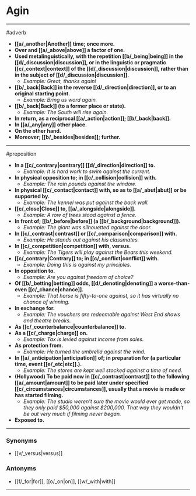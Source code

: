 # Agin
---
#adverb
- **[[a/_another|Another]] time; once more.**
- **Over and [[a/_above|above]] a factor of one.**
- **Used metalinguistically, with the repetition [[b/_being|being]] in the [[d/_discussion|discussion]], or in the linguistic or pragmatic [[c/_context|context]] of the [[d/_discussion|discussion]], rather than in the subject of [[d/_discussion|discussion]].**
	- _Example: Great, thanks again!_
- **[[b/_back|Back]] in the reverse [[d/_direction|direction]], or to an original starting point.**
	- _Example: Bring us word again._
- **[[b/_back|Back]] (to a former place or state).**
	- _Example: The South will rise again._
- **In return, as a reciprocal [[a/_action|action]]; [[b/_back|back]].**
- **In [[a/_any|any]] other place.**
- **On the other hand.**
- **Moreover; [[b/_besides|besides]]; further.**
---
#preposition
- **In a [[c/_contrary|contrary]] [[d/_direction|direction]] to.**
	- _Example: It is hard work to swim against the current._
- **In physical opposition to; in [[c/_collision|collision]] with.**
	- _Example: The rain pounds against the window._
- **In physical [[c/_contact|contact]] with, so as to [[a/_abut|abut]] or be supported by.**
	- _Example: The kennel was put against the back wall._
- **[[c/_close|Close]] to, [[a/_alongside|alongside]].**
	- _Example: A row of trees stood against a fence._
- **In front of; [[b/_before|before]] (a [[b/_background|background]]).**
	- _Example: The giant was silhouetted against the door._
- **In [[c/_contrast|contrast]] or [[c/_comparison|comparison]] with.**
	- _Example: He stands out against his classmates._
- **In [[c/_competition|competition]] with, versus.**
	- _Example: The Tigers will play against the Bears this weekend._
- **[[c/_contrary|Contrary]] to; in [[c/_conflict|conflict]] with.**
	- _Example: Doing this is against my principles._
- **In opposition to.**
	- _Example: Are you against freedom of choice?_
- **Of [[b/_betting|betting]] odds, [[d/_denoting|denoting]] a worse-than-even [[c/_chance|chance]].**
	- _Example: That horse is fifty-to-one against, so it has virtually no chance of winning._
- **In exchange for.**
	- _Example: The vouchers are redeemable against West End shows and theatre breaks._
- **As [[c/_counterbalance|counterbalance]] to.**
- **As a [[c/_charge|charge]] on.**
	- _Example: Tax is levied against income from sales._
- **As protection from.**
	- _Example: He turned the umbrella against the wind._
- **In [[a/_anticipation|anticipation]] of; in preparation for (a particular time, event [[e/_etc|etc]].).**
	- _Example: The stores are kept well stocked against a time of need._
- **(Hollywood) To be paid now in [[c/_contrast|contrast]] to the following [[a/_amount|amount]] to be paid later under specified [[c/_circumstances|circumstances]], usually that a movie is made or has started filming.**
	- _Example: The studio weren't sure the movie would ever get made, so they only paid $50,000 against $200,000. That way they wouldn't be out very much if filming never began._
- **Exposed to.**
---
### Synonyms
- [[v/_versus|versus]]
### Antonyms
- [[f/_for|for]], [[o/_on|on]], [[w/_with|with]]
---
